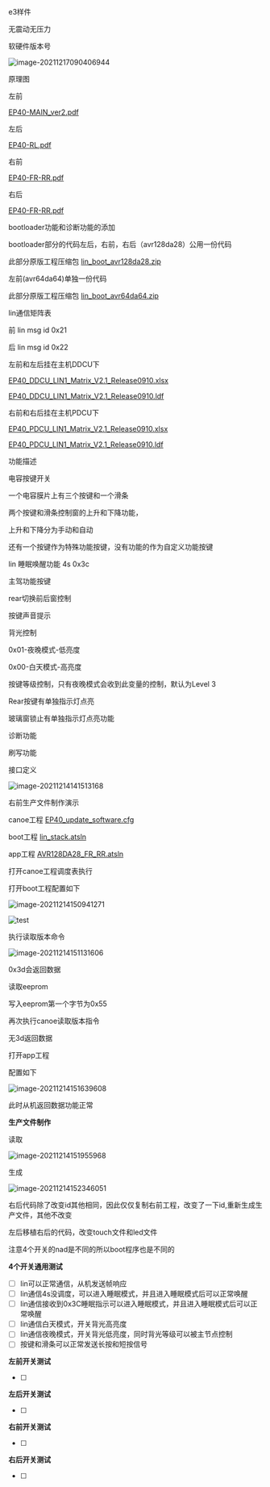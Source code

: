 e3样件

无震动无压力



软硬件版本号

![image-20211217090406944](D:\02_Projects\HOZON_EP40\Software\E3\readme.assets\image-20211217090406944.png)



原理图

左前

 [EP40-MAIN_ver2.pdf](doc\EP40-MAIN_ver2.pdf) 

左后

 [EP40-RL.pdf](doc\EP40-RL.pdf) 

右前

 [EP40-FR-RR.pdf](doc\EP40-FR-RR.pdf) 

右后

 [EP40-FR-RR.pdf](doc\EP40-FR-RR.pdf) 



bootloader功能和诊断功能的添加

bootloader部分的代码左后，右前，右后（avr128da28）公用一份代码

此部分原版工程压缩包 [lin_boot_avr128da28.zip](code\boot\lin_boot_avr128da28.zip) 

左前(avr64da64)单独一份代码

此部分原版工程压缩包  [lin_boot_avr64da64.zip](code\boot\lin_boot_avr64da64.zip) 



lin通信矩阵表

前 lin msg id 0x21

后 lin msg id 0x22



左前和左后挂在主机DDCU下

 [EP40_DDCU_LIN1_Matrix_V2.1_Release0910.xlsx](doc\EP40_DDCU_LIN1_Matrix_V2.1_Release0910.xlsx) 

 [EP40_DDCU_LIN1_Matrix_V2.1_Release0910.ldf](doc\EP40_DDCU_LIN1_Matrix_V2.1_Release0910.ldf) 

右前和右后挂在主机PDCU下

 [EP40_PDCU_LIN1_Matrix_V2.1_Release0910.xlsx](doc\EP40_PDCU_LIN1_Matrix_V2.1_Release0910.xlsx) 

 [EP40_PDCU_LIN1_Matrix_V2.1_Release0910.ldf](doc\EP40_PDCU_LIN1_Matrix_V2.1_Release0910.ldf) 



功能描述

电容按键开关

一个电容膜片上有三个按键和一个滑条

两个按键和滑条控制窗的上升和下降功能，

上升和下降分为手动和自动

还有一个按键作为特殊功能按键，没有功能的作为自定义功能按键



lin 睡眠唤醒功能 4s 0x3c



主驾功能按键

rear切换前后窗控制



按键声音提示



背光控制

0x01-夜晚模式-低亮度

0x00-白天模式-高亮度

按键等级控制，只有夜晚模式会收到此变量的控制，默认为Level 3

Rear按键有单独指示灯点亮

玻璃窗锁止有单独指示灯点亮功能



诊断功能



刷写功能



接口定义

![image-20211214141513168](D:\02_Projects\HOZON_EP40\Software\E3\readme.assets\image-20211214141513168.png)



右前生产文件制作演示

canoe工程 [EP40_update_software.cfg](code\canoe\EP40_update_software.cfg) 

boot工程 [lin_stack.atsln](code\boot\avr128da28\lin_stack.atsln) 

app工程 [AVR128DA28_FR_RR.atsln](code\app\RFGLS\AVR128DA28_FR_RR.atsln) 

打开canoe工程调度表执行

打开boot工程配置如下

![image-20211214150941271](D:\02_Projects\HOZON_EP40\Software\E3\readme.assets\image-20211214150941271.png)

![test](D:\02_Projects\HOZON_EP40\Software\E3\readme.assets\image-20211214151053584.png)

执行读取版本命令

![image-20211214151131606](D:\02_Projects\HOZON_EP40\Software\E3\readme.assets\image-20211214151131606.png)

0x3d会返回数据

读取eeprom

写入eeprom第一个字节为0x55

再次执行canoe读取版本指令

无3d返回数据



打开app工程

配置如下

![image-20211214151639608](D:\02_Projects\HOZON_EP40\Software\E3\readme.assets\image-20211214151639608.png)

此时从机返回数据功能正常



**生产文件制作**

读取

![image-20211214151955968](D:\02_Projects\HOZON_EP40\Software\E3\readme.assets\image-20211214151955968.png)

生成

![image-20211214152346051](D:\02_Projects\HOZON_EP40\Software\E3\readme.assets\image-20211214152346051.png)



右后代码除了改变id其他相同，因此仅仅复制右前工程，改变了一下id,重新生成生产文件，其他不改变

左后移植右后的代码，改变touch文件和led文件



注意4个开关的nad是不同的所以boot程序也是不同的

**4个开关通用测试**

- [ ] lin可以正常通信，从机发送帧响应
- [ ] lin通信4s没调度，可以进入睡眠模式，并且进入睡眠模式后可以正常唤醒
- [ ] lin通信接收到0x3C睡眠指示可以进入睡眠模式，并且进入睡眠模式后可以正常唤醒
- [ ] lin通信白天模式，开关背光高亮度
- [ ] lin通信夜晚模式，开关背光低亮度，同时背光等级可以被主节点控制
- [ ] 按键和滑条可以正常发送长按和短按信号

**左前开关测试**

- [ ] 

**左后开关测试**

- [ ] 

**右前开关测试**

- [ ] 

**右后开关测试**

- [ ] 


